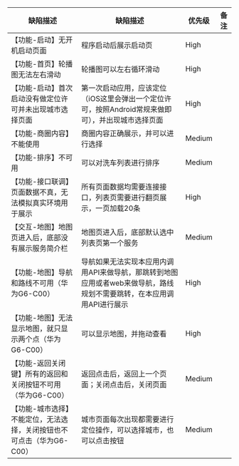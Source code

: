 缺陷描述     | 缺陷描述      | 优先级        | 备注
------------ | ------------- | ------------- | ------------- 
【功能-启动】无开机启动页面 | 程序启动后展示启动页 | High |
【功能-首页】轮播图无法左右滑动 | 轮播图可以左右循环滑动 | High |
【功能-启动】首次启动没有做定位许可并未出现城市选择页面 | 第一次启动应用，应该定位（iOS这里会弹出一个定位许可，按照Android常规来做即可），并出现城市选择页面 | High |
【功能-商圈内容】不能使用 | 商圈内容正确展示，并可以进行选择 | Medium |
【功能-排序】不可用 | 可以对洗车列表进行排序 | Medium |
【功能-接口联调】页面数据不真，无法模拟真实环境用于展示 | 所有页面数据均需要连接接口，列表页需要进行翻页展示，一页加载20条 | High |
【交互-地图】地图页进入后，底部没有展示服务简介栏 | 地图页进入后，底部默认选中列表页第一个服务 | Medium |
【功能-地图】导航和路线不可用（华为G6-C00） | 导航如果无法实现本应用内调用API来做导航，那跳转到地图应用或者web来做导航，路线规划不需要跳转，在本应用调用API进行展示 | High |
【功能-地图】无法显示地图，就只显示两个点（华为G6-C00）| 可以显示地图，并拖动查看 | High |
【功能-返回关闭键】所有的返回和关闭按钮不可用 （华为G6-C00）| 返回点击后，返回上一个页面；关闭点击后，关闭页面 | Medium |
【功能-城市选择】不能定位，无法选择，关闭按钮也不可点击（华为G6-C00） | 城市页面每次出现都需要进行定位操作，可以选择城市，也可以点击按钮 | Medium
